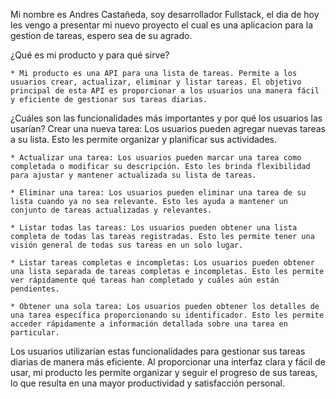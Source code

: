 Mi nombre es Andres Castañeda, soy desarrollador Fullstack, el dia de hoy les vengo a presentar mi nuevo proyecto el cual es una aplicacion para la gestion de tareas, espero sea de su agrado.

¿Qué es mi producto y para qué sirve?

    * Mi producto es una API para una lista de tareas. Permite a los usuarios crear, actualizar, eliminar y listar tareas. El objetivo principal de esta API es proporcionar a los usuarios una manera fácil y eficiente de gestionar sus tareas diarias.

¿Cuáles son las funcionalidades más importantes y por qué los usuarios las usarían?
    Crear una nueva tarea: Los usuarios pueden agregar nuevas tareas a su lista. Esto les permite organizar y planificar sus actividades.

    * Actualizar una tarea: Los usuarios pueden marcar una tarea como completada o modificar su descripción. Esto les brinda flexibilidad para ajustar y mantener actualizada su lista de tareas.

    * Eliminar una tarea: Los usuarios pueden eliminar una tarea de su lista cuando ya no sea relevante. Esto les ayuda a mantener un conjunto de tareas actualizadas y relevantes.

    * Listar todas las tareas: Los usuarios pueden obtener una lista completa de todas las tareas registradas. Esto les permite tener una visión general de todas sus tareas en un solo lugar.

    * Listar tareas completas e incompletas: Los usuarios pueden obtener una lista separada de tareas completas e incompletas. Esto les permite ver rápidamente qué tareas han completado y cuáles aún están pendientes.

    * Obtener una sola tarea: Los usuarios pueden obtener los detalles de una tarea específica proporcionando su identificador. Esto les permite acceder rápidamente a información detallada sobre una tarea en particular.

Los usuarios utilizarían estas funcionalidades para gestionar sus tareas diarias de manera más eficiente. Al proporcionar una interfaz clara y fácil de usar, mi producto les permite organizar y seguir el progreso de sus tareas, lo que resulta en una mayor productividad y satisfacción personal.